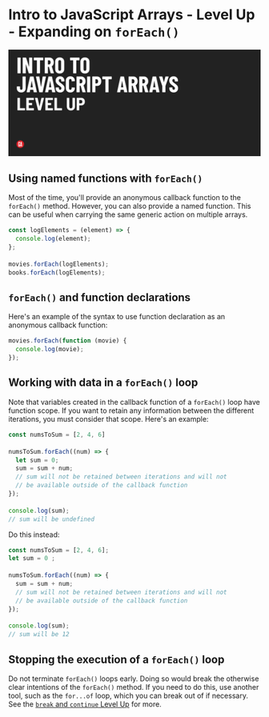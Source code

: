 # Intro to JavaScript Arrays - Level Up - Expanding on `forEach()`

![Hero image](./assets/hero.png)

## Using named functions with `forEach()`

Most of the time, you'll provide an anonymous callback function to the `forEach()` method. However, you can also provide a named function. This can be useful when carrying the same generic action on multiple arrays.

```js
const logElements = (element) => {
  console.log(element);
};

movies.forEach(logElements);
books.forEach(logElements);
```

## `forEach()` and function declarations

Here's an example of the syntax to use function declaration as an anonymous callback function:

```js
movies.forEach(function (movie) {
  console.log(movie);
});
```

## Working with data in a `forEach()` loop

Note that variables created in the callback function of a `forEach()` loop have function scope. If you want to retain any information between the different iterations, you must consider that scope. Here's an example:

```js
const numsToSum = [2, 4, 6]

numsToSum.forEach((num) => {
  let sum = 0;
  sum = sum + num;
  // sum will not be retained between iterations and will not 
  // be available outside of the callback function
});

console.log(sum);
// sum will be undefined
```

Do this instead:

```js
const numsToSum = [2, 4, 6];
let sum = 0 ;

numsToSum.forEach((num) => {
  sum = sum + num;
  // sum will not be retained between iterations and will not 
  // be available outside of the callback function
});

console.log(sum);
// sum will be 12
```

## Stopping the execution of a `forEach()` loop

Do not terminate `forEach()` loops early. Doing so would break the otherwise clear intentions of the `forEach()` method. If you need to do this, use another tool, such as the `for...of` loop, which you can break out of if necessary. See the [`break` and `continue` Level Up](./break-and-continue.md) for more.
